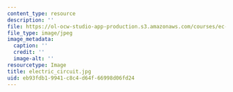 ```yaml
---
content_type: resource
description: ''
file: https://ol-ocw-studio-app-production.s3.amazonaws.com/courses/ec-710-d-lab-medical-technologies-for-the-developing-world-spring-2010/eb93fdb19941c8c4d64f66998d06fd24_electric_circuit.jpg
file_type: image/jpeg
image_metadata:
  caption: ''
  credit: ''
  image-alt: ''
resourcetype: Image
title: electric_circuit.jpg
uid: eb93fdb1-9941-c8c4-d64f-66998d06fd24
---
```

